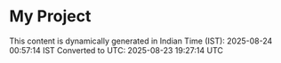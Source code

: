 # My Project

This content is dynamically generated in Indian Time (IST): 2025-08-24 00:57:14 IST
Converted to UTC: 2025-08-23 19:27:14 UTC
